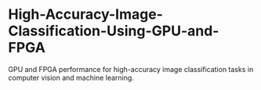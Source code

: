 # High-Accuracy-Image-Classification-Using-GPU-and-FPGA
GPU and FPGA performance for high-accuracy image classification tasks in computer vision and machine learning. 
